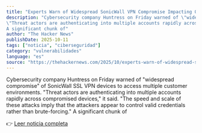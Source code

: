 ```yaml
---
title: "Experts Warn of Widespread SonicWall VPN Compromise Impacting Over 100 Accounts"
description: "Cybersecurity company Huntress on Friday warned of \"widespread compromise\" of SonicWall SSL VPN devices to access multiple customer environments.
\"Threat actors are authenticating into multiple accounts rapidly across compromised devices,\" it said. \"The speed and scale of these attacks imply that the attackers appear to control valid credentials rather than brute-forcing.\"
A significant chunk of"
author: "The Hacker News"
publishDate: 2025-10-11
tags: ["noticia", "ciberseguridad"]
category: "vulnerabilidades"
language: "es"
source: "https://thehackernews.com/2025/10/experts-warn-of-widespread-sonicwall.html"
---
```


Cybersecurity company Huntress on Friday warned of "widespread compromise" of SonicWall SSL VPN devices to access multiple customer environments.
"Threat actors are authenticating into multiple accounts rapidly across compromised devices," it said. "The speed and scale of these attacks imply that the attackers appear to control valid credentials rather than brute-forcing."
A significant chunk of

👉 [Leer noticia completa](https://thehackernews.com/2025/10/experts-warn-of-widespread-sonicwall.html)
